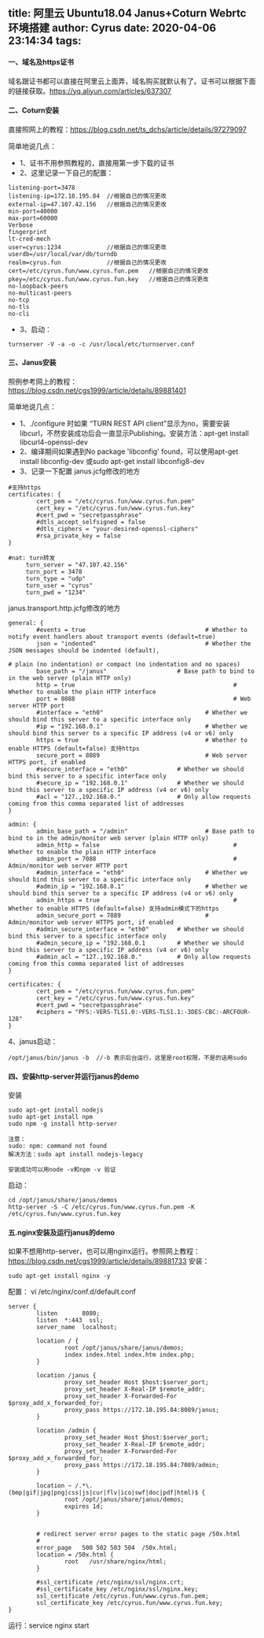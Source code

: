 title: 阿里云 Ubuntu18.04 Janus+Coturn Webrtc 环境搭建
author: Cyrus
date: 2020-04-06 23:14:34
tags:
---
#### 一、域名及https证书
域名跟证书都可以直接在阿里云上面弄，域名购买就默认有了。证书可以根据下面的链接获取。https://yq.aliyun.com/articles/637307


#### 二、Coturn安装
直接照网上的教程：https://blog.csdn.net/ts_dchs/article/details/97279097

简单地说几点：  
* 1、证书不用参照教程的，直接用第一步下载的证书
* 2、这里记录一下自己的配置：
~~~
listening-port=3478
listening-ip=172.18.195.84	//根据自己的情况更改
external-ip=47.107.42.156	//根据自己的情况更改
min-port=40000 
max-port=60000 
Verbose
fingerprint 
lt-cred-mech
user=cyrus:1234				//根据自己的情况更改
userdb=/usr/local/var/db/turndb
realm=cyrus.fun				//根据自己的情况更改
cert=/etc/cyrus.fun/www.cyrus.fun.pem	//根据自己的情况更改
pkey=/etc/cyrus.fun/www.cyrus.fun.key	//根据自己的情况更改
no-loopback-peers  
no-multicast-peers  
no-tcp  
no-tls  
no-cli 
~~~
* 3、启动：
~~~
turnserver -V -a -o -c /usr/local/etc/turnserver.conf
~~~

#### 三、Janus安装
照例参考网上的教程：
https://blog.csdn.net/cgs1999/article/details/89881401

简单地说几点：  
* 1、./configure 时如果 “TURN REST API client”显示为no，需要安装libcurl，不然安装成功后会一直显示Publishing。安装方法：apt-get install libcurl4-openssl-dev
* 2、编译期间如果遇到No package 'libconfig' found，可以使用apt-get install libconfig-dev 或sudo apt-get install libconfig8-dev
* 3、记录一下配置
janus.jcfg修改的地方
~~~
#支持https
certificates: {
        cert_pem = "/etc/cyrus.fun/www.cyrus.fun.pem"
        cert_key = "/etc/cyrus.fun/www.cyrus.fun.key"
        #cert_pwd = "secretpassphrase"
        #dtls_accept_selfsigned = false
        #dtls_ciphers = "your-desired-openssl-ciphers"
        #rsa_private_key = false
}

#nat: turn转发 
     turn_server = "47.107.42.156"
     turn_port = 3478
     turn_type = "udp"
     turn_user = "cyrus"
     turn_pwd = "1234"
~~~

janus.transport.http.jcfg修改的地方
~~~
general: {
        #events = true                                  # Whether to notify event handlers about transport events (default=true)
        json = "indented"                               # Whether the JSON messages should be indented (default),
                                                                        # plain (no indentation) or compact (no indentation and no spaces)
        base_path = "/janus"                    # Base path to bind to in the web server (plain HTTP only)
        http = true                                             # Whether to enable the plain HTTP interface
        port = 8088                                             # Web server HTTP port
        #interface = "eth0"                             # Whether we should bind this server to a specific interface only
        #ip = "192.168.0.1"                             # Whether we should bind this server to a specific IP address (v4 or v6) only
        https = true                                    # Whether to enable HTTPS (default=false) 支持https
        secure_port = 8089                              # Web server HTTPS port, if enabled
        #secure_interface = "eth0"              # Whether we should bind this server to a specific interface only
        #secure_ip = "192.168.0.1"              # Whether we should bind this server to a specific IP address (v4 or v6) only
        #acl = "127.,192.168.0."                # Only allow requests coming from this comma separated list of addresses
}

admin: {
        admin_base_path = "/admin"                      # Base path to bind to in the admin/monitor web server (plain HTTP only)
        admin_http = false                                      # Whether to enable the plain HTTP interface
        admin_port = 7088                                       # Admin/monitor web server HTTP port
        #admin_interface = "eth0"                       # Whether we should bind this server to a specific interface only
        #admin_ip = "192.168.0.1"                       # Whether we should bind this server to a specific IP address (v4 or v6) only
        admin_https = true                                      # Whether to enable HTTPS (default=false) 支持admin模式下的https
        admin_secure_port = 7889                        # Admin/monitor web server HTTPS port, if enabled
        #admin_secure_interface = "eth0"        # Whether we should bind this server to a specific interface only
        #admin_secure_ip = "192.168.0.1         # Whether we should bind this server to a specific IP address (v4 or v6) only
        #admin_acl = "127.,192.168.0."          # Only allow requests coming from this comma separated list of addresses
}

certificates: {
        cert_pem = "/etc/cyrus.fun/www.cyrus.fun.pem"
        cert_key = "/etc/cyrus.fun/www.cyrus.fun.key"
        #cert_pwd = "secretpassphrase"
        #ciphers = "PFS:-VERS-TLS1.0:-VERS-TLS1.1:-3DES-CBC:-ARCFOUR-128"
}
~~~
4、janus启动：
~~~
/opt/janus/bin/janus -b  //-b 表示后台运行，这里是root权限，不是的话用sudo
~~~

#### 四、安装http-server并运行janus的demo
安装
~~~
sudo apt-get install nodejs
sudo apt-get install npm
sudo npm -g install http-server

注意：
sudo: npm: command not found
解决方法：sudo apt install nodejs-legacy

安装成功可以用node -v和npm -v 验证
~~~

启动：
~~~
cd /opt/janus/share/janus/demos
http-server -S -C /etc/cyrus.fun/www.cyrus.fun.pem -K /etc/cyrus.fun/www.cyrus.fun.key
~~~

#### 五.nginx安装及运行janus的demo
如果不想用http-server，也可以用nginx运行。参照网上教程：https://blog.csdn.net/cgs1999/article/details/89881733
安装：
~~~
sudo apt-get install nginx -y
~~~

配置： vi /etc/nginx/conf.d/default.conf
~~~
server {
        listen       8080;
        listen  *:443  ssl;
        server_name  localhost;

        location / {
                root /opt/janus/share/janus/demos;
                index index.html index.htm index.php;
        }

        location /janus {
                proxy_set_header Host $host:$server_port;
                proxy_set_header X-Real-IP $remote_addr;
                proxy_set_header X-Forwarded-For $proxy_add_x_forwarded_for;
                proxy_pass https://172.18.195.84:8089/janus;
        }

        location /admin {
                proxy_set_header Host $host:$server_port;
                proxy_set_header X-Real-IP $remote_addr;
                proxy_set_header X-Forwarded-For $proxy_add_x_forwarded_for;
                proxy_pass https://172.18.195.84:7089/admin;
        }

        location ~ /.*\.(bmp|gif|jpg|png|css|js|cur|flv|ico|swf|doc|pdf|html)$ {
                root /opt/janus/share/janus/demos;
                expires 1d;
        }
        

        # redirect server error pages to the static page /50x.html
        #
        error_page   500 502 503 504  /50x.html;
        location = /50x.html {
                root   /usr/share/nginx/html;
        }

        #ssl_certificate /etc/nginx/ssl/nginx.crt;
        #ssl_certificate_key /etc/nginx/ssl/nginx.key;
        ssl_certificate /etc/cyrus.fun/www.cyrus.fun.pem;
        ssl_certificate_key /etc/cyrus.fun/www.cyrus.fun.key;
}
~~~

运行：service nginx start



